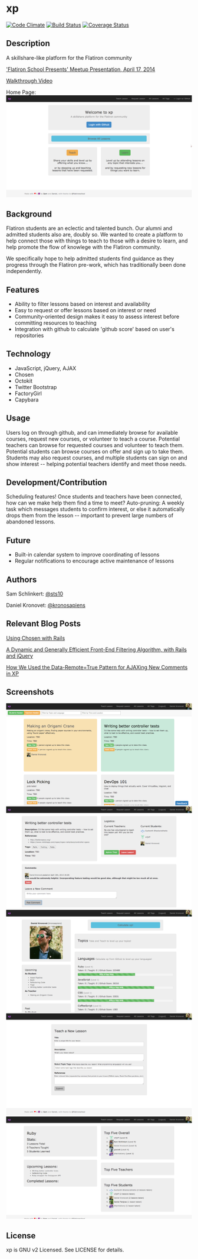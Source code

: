 # xp

[![Code Climate](https://codeclimate.com/github/kronosapiens/xp.png)](https://codeclimate.com/github/kronosapiens/xp)
[![Build Status](https://travis-ci.org/kronosapiens/xp.svg?branch=master)](https://travis-ci.org/kronosapiens/xp)
[![Coverage Status](https://coveralls.io/repos/kronosapiens/xp/badge.png?branch=master)](https://coveralls.io/r/kronosapiens/xp?branch=master)
## Description

A skillshare-like platform for the Flatiron community

['Flatiron School Presents' Meetup Presentation, April 17, 2014](http://prezi.com/qaaqtitg3dfr/introducing-xp/#)

[Walkthrough Video](https://vimeo.com/92742438)

Home Page:
![Landing Page](/public/images/01_root.png "Landing Page")

## Background

Flatiron students are an eclectic and talented bunch. Our alumni and admitted students also are, doubly so. We wanted to create a platform to help connect those with things to teach to those with a desire to learn, and help promote the flow of knowlege with the Flatiron community.

We specifically hope to help admitted students find guidance as they progress through the Flatiron pre-work, which has traditionally been done independently.

## Features

* Ability to filter lessons based on interest and availability
* Easy to request or offer lessons based on interest or need
* Community-oriented design makes it easy to assess interest before committing resources to teaching
* Integration with github to calculate 'github score' based on user's repositories

## Technology

* JavaScript, jQuery, AJAX
* Chosen
* Octokit
* Twitter Bootstrap
* FactoryGirl
* Capybara

## Usage

Users log on through github, and can immediately browse for available courses, request new courses, or volunteer to teach a course. Potential teachers can browse for requested courses and volunteer to teach them. Potential students can browse courses on offer and sign up to take them. Students may also request courses, and multiple students can sign on and show interest -- helping potential teachers identify and meet those needs.

## Development/Contribution

Scheduling features! Once students and teachers have been connected, how can we make help them find a time to meet?
Auto-pruning: A weekly task which messages students to confirm interest, or else it automatically drops them from the lesson -- important to prevent large numbers of abandoned lessons.

## Future

* Built-in calendar system to improve coordinating of lessons
* Regular notifications to encourage active maintenance of lessons

## Authors

Sam Schlinkert: [@sts10](https://github.com/sts10)

Daniel Kronovet: [@kronosapiens](https://github.com/kronosapiens)

## Relevant Blog Posts

[Using Chosen with Rails](http://sts10.github.io/blog/2014/04/02/chosen/)

[A Dynamic and Generally Efficient Front-End Filtering Algorithm, with Rails and jQuery](http://kr0nos4piens.wordpress.com/2014/03/31/a-dynamic-and-relatively-efficient-front-end-filtering-algorithm-with-rails-and-javascript/)

[How We Used the Data-Remote=True Pattern for AJAXing New Comments in XP](http://sts10.github.io/blog/2014/04/12/data-remote-true/)

## Screenshots

![Lessons Index](/public/images/02_lessons_index.png "Lessons Index")
![Lessons Show](/public/images/03_lessons_show.png "Lessons Show")
![User Show](/public/images/04_user_show.png "User Show")
![Lessons New](/public/images/05_lessons_new.png "Lessons New")
![Tags Show](/public/images/06_tags_show.png "Tags Show")

## License

xp is GNU v2 Licensed. See LICENSE for details.
